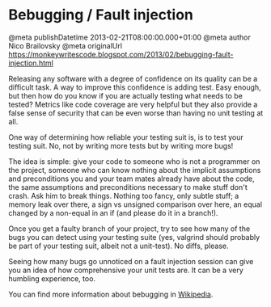 # Bebugging / Fault injection

@meta publishDatetime 2013-02-21T08:00:00.000+01:00
@meta author Nico Brailovsky
@meta originalUrl https://monkeywritescode.blogspot.com/2013/02/bebugging-fault-injection.html

Releasing any software with a degree of confidence on its quality can be a difficult task. A way to improve this confidence is adding test. Easy enough, but then how do you know if you are actually testing what needs to be tested? Metrics like code coverage are very helpful but they also provide a false sense of security that can be even worse than having no unit testing at all.

One way of determining how reliable your testing suit is, is to test your testing suit. No, not by writing more tests but by writing more bugs!

The idea is simple: give your code to someone who is not a programmer on the project, someone who can know nothing about the implicit assumptions and preconditions you and your team mates already have about the code, the same assumptions and preconditions necessary to make stuff don't crash. Ask him to break things. Nothing too fancy, only subtle stuff; a memory leak over there, a sign vs unsigned comparison over here, an equal changed by a non-equal in an if (and please do it in a branch!).

Once you get a faulty branch of your project, try to see how many of the bugs you can detect using your testing suite (yes, valgrind should probably be part of your testing suit, albeit not a unit-test). No diffs, please.

Seeing how many bugs go unnoticed on a fault injection session can give you an idea of how comprehensive your unit tests are. It can be a very humbling experience, too.

You can find more information about bebugging in [Wikipedia](http://en.wikipedia.org/wiki/Fault_injection).


